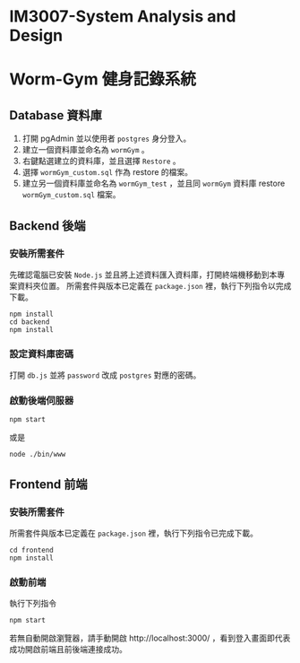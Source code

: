 # IM3007-System Analysis and Design
# Worm-Gym 健身記錄系統

## Database 資料庫
1. 打開 pgAdmin 並以使用者 `postgres` 身分登入。
2. 建立一個資料庫並命名為 `wormGym` 。
3. 右鍵點選建立的資料庫，並且選擇 `Restore` 。
4. 選擇 `wormGym_custom.sql` 作為 restore 的檔案。
5. 建立另一個資料庫並命名為 `wormGym_test` ，並且同  `wormGym` 資料庫 restore `wormGym_custom.sql` 檔案。

## Backend 後端
### 安裝所需套件
先確認電腦已安裝 `Node.js` 並且將上述資料匯入資料庫，打開終端機移動到本專案資料夾位置。
所需套件與版本已定義在 `package.json` 裡，執行下列指令以完成下載。
```shell=
npm install
cd backend
npm install
```

### 設定資料庫密碼
打開 `db.js` 並將 `password` 改成 `postgres` 對應的密碼。

### 啟動後端伺服器
```shell=
npm start
```
或是
```shell=
node ./bin/www
```

## Frontend 前端
### 安裝所需套件
所需套件與版本已定義在 `package.json` 裡，執行下列指令已完成下載。
```shell=
cd frontend
npm install
```

### 啟動前端
執行下列指令
```shell=
npm start
```
若無自動開啟瀏覽器，請手動開啟 http://localhost:3000/ ，看到登入畫面即代表成功開啟前端且前後端連接成功。
